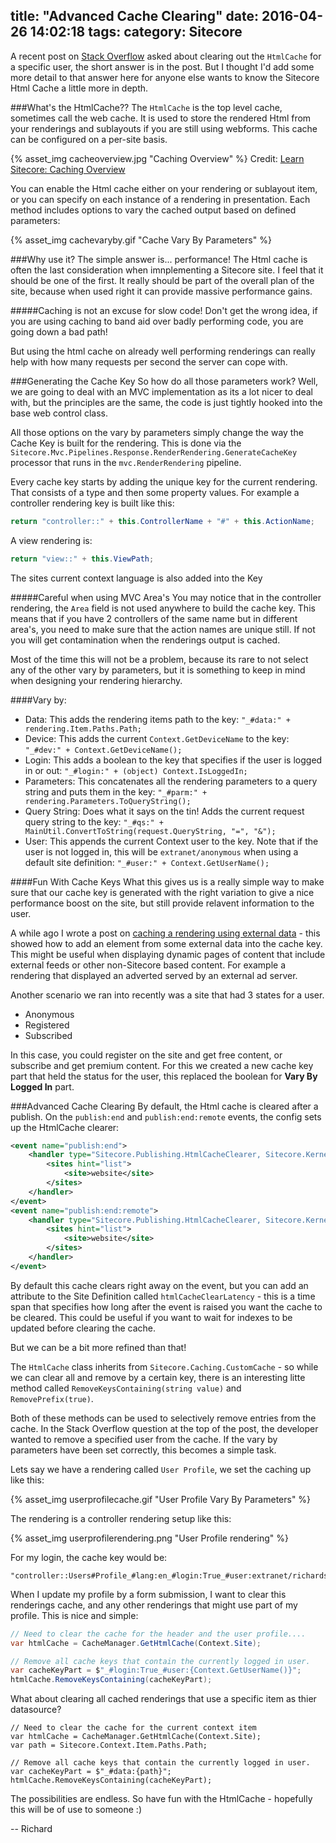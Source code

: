 title: "Advanced Cache Clearing"
date: 2016-04-26 14:02:18
tags:
category: Sitecore
---

A recent post on [Stack Overflow](http://stackoverflow.com/questions/36796980/sitecore-programmatically-clear-users-cache) asked about clearing out the `HtmlCache` for a specific user, the short answer is in the post. But I thought I'd add some more detail to that answer here for anyone else wants to know the Sitecore Html Cache a little more in depth.

###What's the HtmlCache??
The `HtmlCache` is the top level cache, sometimes call the web cache. It is used to store the rendered Html from your renderings and sublayouts if you are still using webforms. This cache can be configured on a per-site basis.

{% asset_img cacheoverview.jpg "Caching Overview" %}
Credit: [Learn Sitecore: Caching Overview](http://learnsitecore.cmsuniverse.net/Developers/Articles/2009/07/CachingOverview.aspx)

You can enable the Html cache either on your rendering or sublayout item, or you can specify on each instance of a rendering in presentation. Each method includes options to vary the cached output based on defined parameters:

{% asset_img cachevaryby.gif "Cache Vary By Parameters" %}

###Why use it?
The simple answer is... performance! The Html cache is often the last consideration when imnplementing a Sitecore site. I feel that it should be one of the first. It really should be part of the overall plan of the site, because when used right it can provide massive performance gains.

#####Caching is not an excuse for slow code!
Don't get the wrong idea, if you are using caching to band aid over badly performing code, you are going down a bad path!

But using the html cache on already well performing renderings can really help with how many requests per second the server can cope with.

###Generating the Cache Key
So how do all those parameters work? Well, we are going to deal with an MVC implementation as its a lot nicer to deal with, but the principles are the same, the code is just tightly hooked into the base web control class.

All those options on the vary by parameters simply change the way the Cache Key is built for the rendering. This is done via the `Sitecore.Mvc.Pipelines.Response.RenderRendering.GenerateCacheKey` processor that runs in the `mvc.RenderRendering` pipeline.

Every cache key starts by adding the unique key for the current rendering. That consists of a type and then some property values. For example a controller rendering key is built like this:
```csharp
return "controller::" + this.ControllerName + "#" + this.ActionName;
```

A view rendering is:
```csharp
return "view::" + this.ViewPath;
```

The sites current context language is also added into the Key

#####Careful when using MVC Area's
You may notice that in the controller rendering, the `Area` field is not used anywhere to build the cache key. This means that if you have 2 controllers of the same name but in different area's, you need to make sure that the action names are unique still. If not you will get contamination when the renderings output is cached.

Most of the time this will not be a problem, because its rare to not select any of the other vary by parameters, but it is something to keep in mind when designing your rendering hierarchy.

####Vary by:
* Data: This adds the rendering items path to the key: `"_#data:" + rendering.Item.Paths.Path;`
* Device: This adds the current `Context.GetDeviceName` to the key: `"_#dev:" + Context.GetDeviceName();`
* Login: This adds a boolean to the key that specifies if the user is logged in or out: `"_#login:" + (object) Context.IsLoggedIn;`
* Parameters: This concatenates all the rendering parameters to a query string and puts them in the key: `"_#parm:" + rendering.Parameters.ToQueryString();`
* Query String: Does what it says on the tin! Adds the current request query string to the key: `"_#qs:" + MainUtil.ConvertToString(request.QueryString, "=", "&");`
* User: This appends the current Context user to the key. Note that if the user is not logged in, this will be `extranet/anonymous` when using a default site definition: `"_#user:" + Context.GetUserName();`

####Fun With Cache Keys
What this gives us is a really simple way to make sure that our cache key is generated with the right variation to give a nice performance boost on the site, but still provide relavent information to the user.

A while ago I wrote a post on [caching a rendering using external data](http://www.sitecorenutsbolts.net/2014/12/02/Sitecore-MVC-Custom-Caching-Vary-by-External-Data/) - this showed how to add an element from some external data into the cache key. This might be useful when displaying dynamic pages of content that include external feeds or other non-Sitecore based content. For example a rendering that displayed an adverted served by an external ad server.

Another scenario we ran into recently was a site that had 3 states for a user.
* Anonymous
* Registered
* Subscribed

In this case, you could register on the site and get free content, or subscribe and get premium content. For this we created a new cache key part that held the status for the user, this replaced the boolean for **Vary By Logged In** part.

###Advanced Cache Clearing
By default, the Html cache is cleared after a publish. On the `publish:end` and `publish:end:remote` events, the config sets up the HtmlCache clearer:

```xml
<event name="publish:end">
    <handler type="Sitecore.Publishing.HtmlCacheClearer, Sitecore.Kernel" method="ClearCache">
        <sites hint="list">
            <site>website</site>
        </sites>
    </handler>
</event>
<event name="publish:end:remote">
    <handler type="Sitecore.Publishing.HtmlCacheClearer, Sitecore.Kernel" method="ClearCache">
        <sites hint="list">
            <site>website</site>
        </sites>
    </handler>
</event>
```

By default this cache clears right away on the event, but you can add an attribute to the Site Definition called `htmlCacheClearLatency` - this is a time span that specifies how long after the event is raised you want the cache to be cleared. This could be useful if you want to wait for indexes to be updated before clearing the cache.

But we can be a bit more refined than that!

The `HtmlCache` class inherits from `Sitecore.Caching.CustomCache` - so while we can clear all and remove by a certain key, there is an interesting litte method called `RemoveKeysContaining(string value)` and `RemovePrefix(true)`.

Both of these methods can be used to selectively remove entries from the cache. In the Stack Overflow question at the top of the post, the developer wanted to remove a specified user from the cache.  If the vary by parameters have been set correctly, this becomes a simple task. 

Lets say we have a rendering called `User Profile`, we set the caching up like this:

{% asset_img userprofilecache.gif "User Profile Vary By Parameters" %}

The rendering is a controller rendering setup like this:

{% asset_img userprofilerendering.png "User Profile rendering" %}

For my login, the cache key would be:
```
"controller::Users#Profile_#lang:en_#login:True_#user:extranet/richardseal"
```

When I update my profile by a form submission, I want to clear this renderings cache, and any other renderings that might use part of my profile. This is nice and simple:

```csharp
// Need to clear the cache for the header and the user profile....
var htmlCache = CacheManager.GetHtmlCache(Context.Site);

// Remove all cache keys that contain the currently logged in user.
var cacheKeyPart = $"_#login:True_#user:{Context.GetUserName()}";
htmlCache.RemoveKeysContaining(cacheKeyPart);
```

What about clearing all cached renderings that use a specific item as thier datasource?
```
// Need to clear the cache for the current context item
var htmlCache = CacheManager.GetHtmlCache(Context.Site);
var path = Sitecore.Context.Item.Paths.Path;

// Remove all cache keys that contain the currently logged in user.
var cacheKeyPart = $"_#data:{path}";
htmlCache.RemoveKeysContaining(cacheKeyPart);
```

The possibilities are endless. So have fun with the HtmlCache - hopefully this will be of use to someone :)

-- Richard
